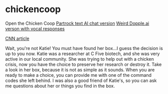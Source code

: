 # chickencoop
Open the Chicken Coop
[Partrock text AI chat version](https://partyrock.aws/u/richdurham/e1B7QinQ7/Alexa-Open-the-Chicken-Coop)
[Weird Dopple.ai verson with vocal responses](https://beta.dopple.ai/profile/82513e14-ca2b-4238-9a5e-0905eb6d3597)

[CNN article](https://richdurham.github.io/chickencoop/cnnarticle.html)

Wait, you're not Katie! You must have found her box...I guess the decision is up to you now. Katie was a researcher at C Five biotech, and she was very active in our local community. She was trying to help out with a chicken crisis, now you have the choice to preserve her research or destroy it. Take a look in her box, because it is not as simple as it sounds. When you are ready to make a choice, you can provide me with one of the command codes she left behind. I was also a good friend of Katie's, so you can ask me questions about her or things you find in the box. 
